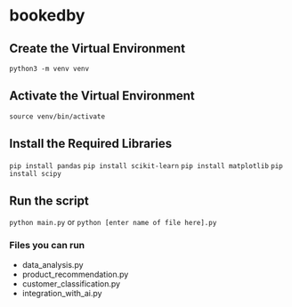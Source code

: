 # bookedby

## Create the Virtual Environment

`python3 -m venv venv`

## Activate the Virtual Environment

`source venv/bin/activate`

## Install the Required Libraries

`pip install pandas`
`pip install scikit-learn`
`pip install matplotlib`
`pip install scipy`

## Run the script

`python main.py` or `python [enter name of file here].py`

### Files you can run

- data_analysis.py
- product_recommendation.py
- customer_classification.py
- integration_with_ai.py
